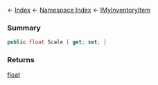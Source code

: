 ← [Index](Api-Index) ← [Namespace Index](Namespace-Index) ← [IMyInventoryItem](VRage.Game.ModAPI.Ingame.IMyInventoryItem)

### Summary

```csharp
public float Scale { get; set; }
```

### Returns

[float](https://docs.microsoft.com/en-us/dotnet/api/system.single?view=netframework-4.6)

